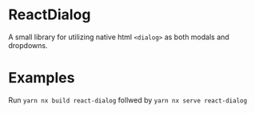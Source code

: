 
# ReactDialog

A small library for utilizing native html `<dialog>` as both modals and dropdowns.

# Examples

Run `yarn nx build react-dialog` follwed by `yarn nx serve react-dialog`


